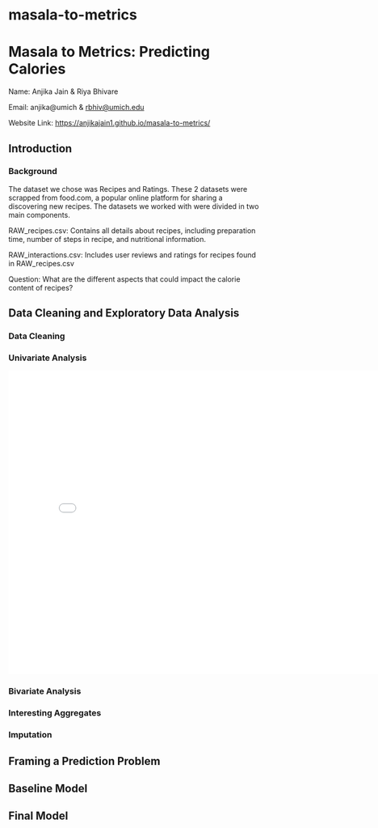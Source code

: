 # masala-to-metrics

<h1>Masala to Metrics: Predicting Calories</h1>

Name: Anjika Jain & Riya Bhivare

Email: anjika@umich & rbhiv@umich.edu

Website Link: https://anjikajain1.github.io/masala-to-metrics/

<h2>Introduction</h2>
<h3>Background</h3>

The dataset we chose was Recipes and Ratings. These 2 datasets were scrapped from food.com, a popular online platform for sharing a discovering new recipes. The datasets we worked with were divided in two main components. 

RAW_recipes.csv: Contains all details about recipes, including preparation time, number of steps in recipe, and nutritional information.

RAW_interactions.csv: Includes user reviews and ratings for recipes found in RAW_recipes.csv

Question: What are the different aspects that could impact the calorie content of recipes?




<h2>Data Cleaning and Exploratory Data Analysis</h2>
<h3> Data Cleaning </h3>
<h3> Univariate Analysis </h3>
 <iframe
 src="assets/Distribution-of-Calories.html"
 width="800"
 height="600"
 frameborder="0"
 ></iframe>
<h3> Bivariate Analysis </h3>
<h3> Interesting Aggregates </h3>
<h3> Imputation </h3>

<h2>Framing a Prediction Problem</h2>


<h2>Baseline Model</h2>


<h2>Final Model</h2>
